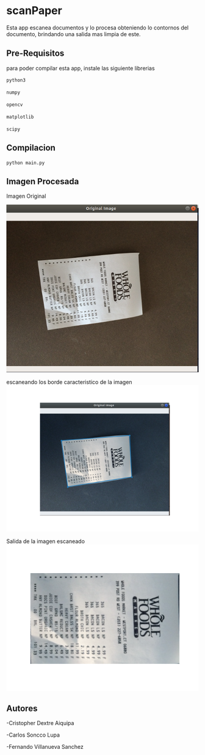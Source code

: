 # scanPaper
Esta app escanea documentos y lo procesa obteniendo lo contornos del documento, brindando una salida mas limpia de este.

## Pre-Requisitos
para poder compilar esta app, instale las siguiente librerias

```
python3

numpy

opencv

matplotlib

scipy

```

## Compilacion
```
python main.py

```

##  Imagen Procesada

Imagen Original

![scale = 0.3](https://raw.githubusercontent.com/tom-sb/scanPaper/master/img1.png)

escaneando los borde caracteristico de la imagen
![](https://raw.githubusercontent.com/tom-sb/scanPaper/master/img1con.png)

Salida de la imagen escaneado
![](https://raw.githubusercontent.com/tom-sb/scanPaper/master/img1drop.png)

## Autores

-Cristopher Dextre Aiquipa

-Carlos Soncco Lupa

-Fernando Villanueva Sanchez

